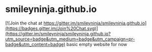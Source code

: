 smileyninja.github.io
=====================

[![Join the chat at https://gitter.im/smileyninja/smileyninja.github.io](https://badges.gitter.im/Join%20Chat.svg)](https://gitter.im/smileyninja/smileyninja.github.io?utm_source=badge&utm_medium=badge&utm_campaign=pr-badge&utm_content=badge)
basic empty website for now
